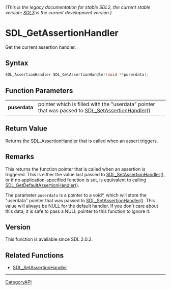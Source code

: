 ###### (This is the legacy documentation for stable SDL2, the current stable version; [SDL3](https://wiki.libsdl.org/SDL3/) is the current development version.)
# SDL_GetAssertionHandler

Get the current assertion handler.

## Syntax

```c
SDL_AssertionHandler SDL_GetAssertionHandler(void **puserdata);

```

## Function Parameters

|                   |                                                                                                                             |
| ----------------- | --------------------------------------------------------------------------------------------------------------------------- |
| **puserdata**     | pointer which is filled with the "userdata" pointer that was passed to [SDL_SetAssertionHandler](SDL_SetAssertionHandler.md)() |

## Return Value

Returns the [SDL_AssertionHandler](SDL_AssertionHandler.md) that is called
when an assert triggers.

## Remarks

This returns the function pointer that is called when an assertion is
triggered. This is either the value last passed to
[SDL_SetAssertionHandler](SDL_SetAssertionHandler.md)(), or if no
application-specified function is set, is equivalent to calling
[SDL_GetDefaultAssertionHandler](SDL_GetDefaultAssertionHandler.md)().

The parameter `puserdata` is a pointer to a void*, which will store the
"userdata" pointer that was passed to
[SDL_SetAssertionHandler](SDL_SetAssertionHandler.md)(). This value will
always be NULL for the default handler. If you don't care about this data,
it is safe to pass a NULL pointer to this function to ignore it.

## Version

This function is available since SDL 2.0.2.

## Related Functions

* [SDL_SetAssertionHandler](SDL_SetAssertionHandler.md)

----
[CategoryAPI](CategoryAPI.md)
